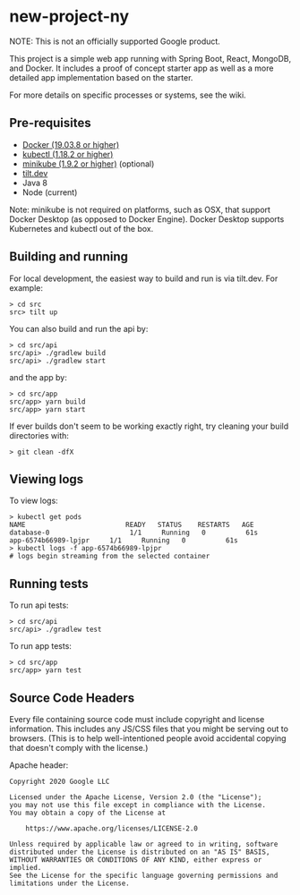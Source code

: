 # new-project-ny

NOTE: This is not an officially supported Google product.

This project is a simple web app running with Spring Boot, React, MongoDB,
and Docker. It includes a proof of concept starter app as well as a more
detailed app implementation based on the starter.

For more details on specific processes or systems, see the wiki.

## Pre-requisites

* [Docker (19.03.8 or higher)](https://docs.docker.com/get-started/#download-and-install-docker-desktop)
* [kubectl (1.18.2 or
  higher)](https://kubernetes.io/docs/tasks/tools/install-kubectl)
* [minikube (1.9.2 or
  higher)](https://kubernetes.io/docs/tasks/tools/install-minikube/) (optional)
* [tilt.dev](https://tilt.dev/)
* Java 8
* Node (current)

Note: minikube is not required on platforms, such as OSX, that support Docker 
Desktop (as opposed to Docker Engine). Docker Desktop supports Kubernetes and
kubectl out of the box. 

## Building and running

For local development, the easiest way to build and run is via tilt.dev. For
example:

```
> cd src
src> tilt up
```

You can also build and run the api by:

```
> cd src/api
src/api> ./gradlew build
src/api> ./gradlew start
```

and the app by:

```
> cd src/app
src/app> yarn build
src/app> yarn start
```

If ever builds don't seem to be working exactly right, try cleaning your build
directories with:

```
> git clean -dfX
```

## Viewing logs

To view logs:

```
> kubectl get pods
NAME                         READY   STATUS    RESTARTS   AGE
database-0                    1/1     Running   0          61s
app-6574b66989-lpjpr     1/1     Running   0          61s
> kubectl logs -f app-6574b66989-lpjpr
# logs begin streaming from the selected container
```

## Running tests

To run api tests:

```
> cd src/api
src/api> ./gradlew test
```

To run app tests:

```
> cd src/app
src/app> yarn test
```

## Source Code Headers

Every file containing source code must include copyright and license
information. This includes any JS/CSS files that you might be serving out to
browsers. (This is to help well-intentioned people avoid accidental copying that
doesn't comply with the license.)

Apache header:

    Copyright 2020 Google LLC

    Licensed under the Apache License, Version 2.0 (the "License");
    you may not use this file except in compliance with the License.
    You may obtain a copy of the License at

        https://www.apache.org/licenses/LICENSE-2.0

    Unless required by applicable law or agreed to in writing, software
    distributed under the License is distributed on an "AS IS" BASIS,
    WITHOUT WARRANTIES OR CONDITIONS OF ANY KIND, either express or implied.
    See the License for the specific language governing permissions and
    limitations under the License.
